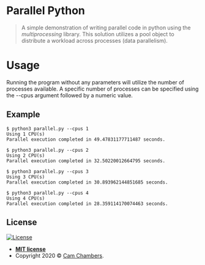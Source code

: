 # Parallel Python
> A simple demonstration of writing parallel code in python using the *multiprocessing* library. This solution utilizes a pool object to distribute a workload across processes (data parallelism).

# Usage
Running the program without any parameters will utilize the number of processes available. A specific number of processes can be specified using the --cpus argument followed by a numeric value. 

## Example
```
$ python3 parallel.py --cpus 1
Using 1 CPU(s)
Parallel execution completed in 49.47831177711487 seconds.

$ python3 parallel.py --cpus 2
Using 2 CPU(s)
Parallel execution completed in 32.50220012664795 seconds.

$ python3 parallel.py --cpus 3
Using 3 CPU(s)
Parallel execution completed in 30.893962144851685 seconds.

$ python3 parallel.py --cpus 4
Using 4 CPU(s)
Parallel execution completed in 28.359114170074463 seconds.

```

## License

[![License](http://img.shields.io/:license-mit-blue.svg?style=flat-square)](http://badges.mit-license.org)

- **[MIT license](http://opensource.org/licenses/mit-license.php)**
- Copyright 2020 © <a href="https://www.camchambers.com" target="_blank">Cam Chambers</a>.
